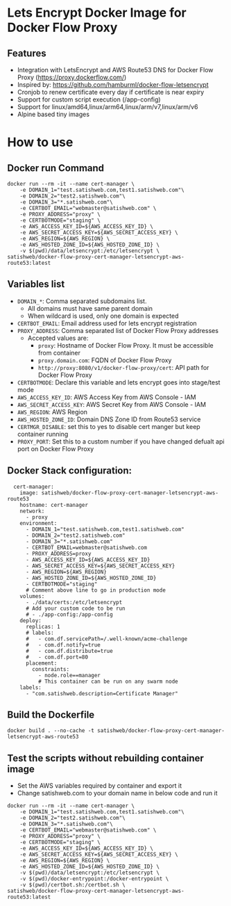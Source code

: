 # Lets Encrypt Docker Image for Docker Flow Proxy

## Features
- Integration with LetsEncrypt and AWS Route53 DNS for Docker Flow Proxy (https://proxy.dockerflow.com/)
- Inspired by: https://github.com/hamburml/docker-flow-letsencrypt
- Cronjob to renew certificate every day if certificate is near expiry
- Support for custom script execution (/app-config)
- Support for linux/amd64,linux/arm64,linux/arm/v7,linux/arm/v6
- Alpine based tiny images

# How to use
## Docker run Command
```
docker run --rm -it --name cert-manager \
    -e DOMAIN_1="test.satishweb.com,test1.satishweb.com"\
    -e DOMAIN_2="test2.satishweb.com"\
    -e DOMAIN_3="*.satishweb.com"\
    -e CERTBOT_EMAIL="webmaster@satishweb.com" \
    -e PROXY_ADDRESS="proxy" \
    -e CERTBOTMODE="staging" \
    -e AWS_ACCESS_KEY_ID=${AWS_ACCESS_KEY_ID} \
    -e AWS_SECRET_ACCESS_KEY=${AWS_SECRET_ACCESS_KEY} \
    -e AWS_REGION=${AWS_REGION} \
    -e AWS_HOSTED_ZONE_ID=${AWS_HOSTED_ZONE_ID} \
    -v $(pwd)/data/letsencrypt:/etc/letsencrypt \
satishweb/docker-flow-proxy-cert-manager-letsencrypt-aws-route53:latest
```
## Variables list
- `DOMAIN_*`: Comma separated subdomains list.
  - All domains must have same parent domain
  - When wildcard is used, only one domain is expected
- `CERTBOT_EMAIL`: Email address used for lets encrypt registration
- `PROXY_ADDRESS`: Comma separated list of Docker Flow Proxy addresses
  - Accepted values are:
    - `proxy`: Hostname of Docker Flow Proxy. It must be accessible from container
    - `proxy.domain.com`: FQDN of Docker Flow Proxy
    - `http://proxy:8080/v1/docker-flow-proxy/cert`: API path for Docker Flow Proxy
- `CERTBOTMODE`: Declare this variable and lets encrypt goes into stage/test mode
- `AWS_ACCESS_KEY_ID`: AWS Access Key from AWS Console - IAM
- `AWS_SECRET_ACCESS_KEY`: AWS Secret Key from AWS Console - IAM
- `AWS_REGION`: AWS Region
- `AWS_HOSTED_ZONE_ID`: Domain DNS Zone ID from Route53 service
- `CERTMGR_DISABLE`: set this to yes to disable cert manger but keep container running
- `PROXY_PORT`: Set this to a custom number if you have changed defualt api port on Docker Flow Proxy
## Docker Stack configuration:

```
  cert-manager:
    image: satishweb/docker-flow-proxy-cert-manager-letsencrypt-aws-route53
    hostname: cert-manager
    network:
      - proxy
    environment:
      - DOMAIN_1="test.satishweb.com,test1.satishweb.com"
      - DOMAIN_2="test2.satishweb.com"
      - DOMAIN_3="*.satishweb.com"
      - CERTBOT_EMAIL=webmaster@satishweb.com
      - PROXY_ADDRESS=proxy
      - AWS_ACCESS_KEY_ID=${AWS_ACCESS_KEY_ID}
      - AWS_SECRET_ACCESS_KEY=${AWS_SECRET_ACCESS_KEY}
      - AWS_REGION=${AWS_REGION}
      - AWS_HOSTED_ZONE_ID=${AWS_HOSTED_ZONE_ID}
      - CERTBOTMODE="staging"
      # Comment above line to go in production mode
    volumes:
      - ./data/certs:/etc/letsencrypt
      # Add your custom code to be run 
      # - ./app-config:/app-config
    deploy:
      replicas: 1
      # labels:
      #   - com.df.servicePath=/.well-known/acme-challenge
      #   - com.df.notify=true
      #   - com.df.distribute=true
      #   - com.df.port=80
      placement:
        constraints:
          - node.role==manager
          # This container can be run on any swarm node
    labels:
      - "com.satishweb.description=Certificate Manager"
```
## Build the Dockerfile
```
docker build . --no-cache -t satishweb/docker-flow-proxy-cert-manager-letsencrypt-aws-route53
```
## Test the scripts without rebuilding container image
- Set the AWS variables required by container and export it
- Change satishweb.com to your domain name in below code and run it
```
docker run --rm -it --name cert-manager \
    -e DOMAIN_1="test.satishweb.com,test1.satishweb.com"\
    -e DOMAIN_2="test2.satishweb.com"\
    -e DOMAIN_3="*.satishweb.com"\
    -e CERTBOT_EMAIL="webmaster@satishweb.com" \
    -e PROXY_ADDRESS="proxy" \
    -e CERTBOTMODE="staging" \
    -e AWS_ACCESS_KEY_ID=${AWS_ACCESS_KEY_ID} \
    -e AWS_SECRET_ACCESS_KEY=${AWS_SECRET_ACCESS_KEY} \
    -e AWS_REGION=${AWS_REGION} \
    -e AWS_HOSTED_ZONE_ID=${AWS_HOSTED_ZONE_ID} \
    -v $(pwd)/data/letsencrypt:/etc/letsencrypt \
    -v $(pwd)/docker-entrypoint:/docker-entrypoint \
    -v $(pwd)/certbot.sh:/certbot.sh \
satishweb/docker-flow-proxy-cert-manager-letsencrypt-aws-route53:latest
```